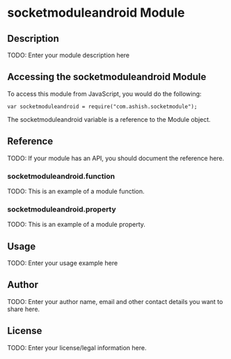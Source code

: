 # socketmoduleandroid Module

## Description

TODO: Enter your module description here

## Accessing the socketmoduleandroid Module

To access this module from JavaScript, you would do the following:

    var socketmoduleandroid = require("com.ashish.socketmodule");

The socketmoduleandroid variable is a reference to the Module object.

## Reference

TODO: If your module has an API, you should document
the reference here.

### socketmoduleandroid.function

TODO: This is an example of a module function.

### socketmoduleandroid.property

TODO: This is an example of a module property.

## Usage

TODO: Enter your usage example here

## Author

TODO: Enter your author name, email and other contact
details you want to share here.

## License

TODO: Enter your license/legal information here.
